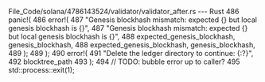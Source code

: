 File_Code/solana/4786143524/validator/validator_after.rs --- Rust
486             panic!(                                                                                                                                      486             error!(
487                 "Genesis blockhash mismatch: expected {} but local genesis blockhash is {}",                                                             487                 "Genesis blockhash mismatch: expected {} but local genesis blockhash is {}",
488                 expected_genesis_blockhash, genesis_blockhash,                                                                                           488                 expected_genesis_blockhash, genesis_blockhash,
489             );                                                                                                                                           489             );
                                                                                                                                                             490             error!(
                                                                                                                                                             491                 "Delete the ledger directory to continue: {:?}",
                                                                                                                                                             492                 blocktree_path
                                                                                                                                                             493             );
                                                                                                                                                             494             // TODO: bubble error up to caller?
                                                                                                                                                             495             std::process::exit(1);

